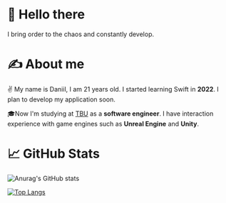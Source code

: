 # 👋 Hello there 
I bring order to the chaos and constantly develop.
# ✍️ About me
✌️ My name is Daniil, I am 21 years old. I started learning Swift in **2022**. I plan to develop my application soon.

🎓Now I'm studying at [TBU](https://www.utb.cz/en/) as a **software engineer**. I have interaction experience with game engines such as **Unreal Engine** and **Unity**. 

# 📈 GitHub Stats
![Anurag's GitHub stats](https://github-readme-stats.vercel.app/api?username=metalWillHelpYou&theme=dark&show_icons=true)

[![Top Langs](https://github-readme-stats.vercel.app/api/top-langs/?username=metalWillHelpYou&theme=dark)](https://github.com/anuraghazra/github-readme-stats)